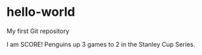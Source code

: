 # hello-world
My first Git repository

I am SCORE! Penguins up 3 games to 2 in the Stanley Cup Series.
